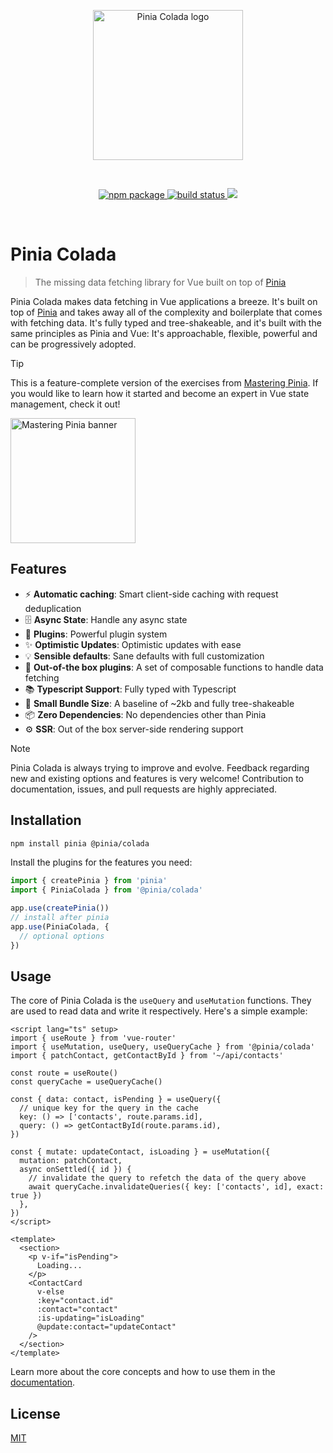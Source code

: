 <p align="center">
  <img width="240" src="https://github.com/posva/pinia-colada/assets/664177/02011637-f94d-4a35-854a-02f7aed86a3c" alt="Pinia Colada logo">
</p>
<br/>
<p align="center">
  <a href="https://npmjs.com/package/@pinia/colada">
    <img src="https://badgen.net/npm/v/@pinia/colada/latest" alt="npm package">
  </a>
  <a href="https://github.com/posva/pinia-colada/actions/workflows/ci.yml">
    <img src="https://github.com/posva/pinia-colada/actions/workflows/ci.yml/badge.svg" alt="build status">
  </a>
  <a href="https://codecov.io/gh/posva/pinia-colada">
    <img src="https://codecov.io/gh/posva/pinia-colada/branch/main/graph/badge.svg?token=OZc0DBze2R"/>
  </a>
</p>
<br/>

# Pinia Colada

> The missing data fetching library for Vue built on top of [Pinia](https://pinia.vuejs.org)

Pinia Colada makes data fetching in Vue applications a breeze. It's built on top of [Pinia](https://pinia.vuejs.org) and takes away all of the complexity and boilerplate that comes with fetching data. It's fully typed and tree-shakeable, and it's built with the same principles as Pinia and Vue: It's approachable, flexible, powerful and can be progressively adopted.

> [!TIP]
> This is a feature-complete version of the exercises from [Mastering Pinia](https://masteringpinia.com/?utm=pinia-colada-readme). If you would like to learn how it started and become an expert in Vue state management, check it out!
>
> <a href="https://masteringpinia.com/?utm=pinia-colada-readme">
> <img src="https://github.com/posva/pinia-colada/assets/664177/2f7081a5-90fe-467a-b021-7e709f71603e" width="200" alt="Mastering Pinia banner">
> </a>

## Features

- ⚡️ **Automatic caching**: Smart client-side caching with request deduplication
- 🗄️ **Async State**: Handle any async state
- 🔌 **Plugins**: Powerful plugin system
- ✨ **Optimistic Updates**: Optimistic updates with ease
- 💡 **Sensible defaults**: Sane defaults with full customization
- 🧩 **Out-of-the box plugins**: A set of composable functions to handle data fetching
- 📚 **Typescript Support**: Fully typed with Typescript
  <!-- - 📡 **Network Status**: Handle network status and offline support -->
  <!-- - 🛠 **Devtools**: Integration with the Vue devtools -->
- 💨 **Small Bundle Size**: A baseline of ~2kb and fully tree-shakeable
- 📦 **Zero Dependencies**: No dependencies other than Pinia
- ⚙️ **SSR**: Out of the box server-side rendering support

> [!NOTE]
> Pinia Colada is always trying to improve and evolve.
> Feedback regarding new and existing options and features is very welcome!
> Contribution to documentation, issues, and pull requests are highly appreciated.

## Installation

```sh
npm install pinia @pinia/colada
```

Install the plugins for the features you need:

```ts
import { createPinia } from 'pinia'
import { PiniaColada } from '@pinia/colada'

app.use(createPinia())
// install after pinia
app.use(PiniaColada, {
  // optional options
})
```

## Usage

The core of Pinia Colada is the `useQuery` and `useMutation` functions. They are used to read data and write it respectively. Here's a simple example:

```vue
<script lang="ts" setup>
import { useRoute } from 'vue-router'
import { useMutation, useQuery, useQueryCache } from '@pinia/colada'
import { patchContact, getContactById } from '~/api/contacts'

const route = useRoute()
const queryCache = useQueryCache()

const { data: contact, isPending } = useQuery({
  // unique key for the query in the cache
  key: () => ['contacts', route.params.id],
  query: () => getContactById(route.params.id),
})

const { mutate: updateContact, isLoading } = useMutation({
  mutation: patchContact,
  async onSettled({ id }) {
    // invalidate the query to refetch the data of the query above
    await queryCache.invalidateQueries({ key: ['contacts', id], exact: true })
  },
})
</script>

<template>
  <section>
    <p v-if="isPending">
      Loading...
    </p>
    <ContactCard
      v-else
      :key="contact.id"
      :contact="contact"
      :is-updating="isLoading"
      @update:contact="updateContact"
    />
  </section>
</template>
```

Learn more about the core concepts and how to use them in the [documentation](https://pinia-colada.esm.dev).

## License

[MIT](http://opensource.org/licenses/MIT)
